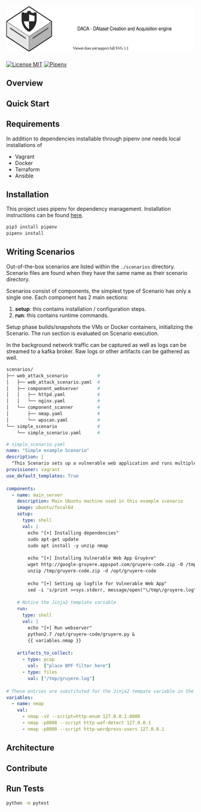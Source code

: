 # <a href="https://github.com/Korving-F/DACA"><img alt="DACA" src="/images/logo.svg" height="120"></a>
[![License MIT](https://img.shields.io/badge/license-MIT-blue)](https://en.wikipedia.org/wiki/MIT_License)
[![Pipenv](https://img.shields.io/github/pipenv/locked/python-version/Korving-F/DACA)](https://github.com/pypa/pipenv)

## Overview


## Quick Start

## Requirements
In addition to dependencies installable through pipenv one needs local installations of 

* Vagrant
* Docker
* Terraform
* Ansible

## Installation
This project uses pipenv for dependency management.
Installation instructions can be found [here](https://github.com/pypa/pipenv#installation).
```bash
pip3 install pipenv
pipenv install
```

## Writing Scenarios
Out-of-the-box scenarios are listed within the `./scenarios` directory.
Scenario files are found when they have the same name as their scenario directory.

Scenarios consist of components, the simplest type of Scenario has only a single one.
Each component has 2 main sections:
1. **setup**: this contains installation / configuration steps.
2. **run**: this contains runtime commands.

Setup phase builds/snapshots the VMs or Docker containers, initializing the Scenario.
The run section is evaluated on Scenario execution.

In the background network traffic can be captured as well as logs can be streamed to a kafka broker.
Raw logs or other artifacts can be gathered as well.

```bash
scenarios/
├── web_attack_scenario           # 
│   ├── web_attack_scenario.yaml  # 
│   ├── component_webserver       # 
│   │   ├── httpd.yaml            # 
│   │   └── nginx.yaml            # 
│   └── component_scanner         # 
│       ├── nmap.yaml             # 
│       └── wpscan.yaml           # 
└── simple_scenario               # 
    └── simple_scenario.yaml      # 
```

```yaml
# simple_scenario.yaml
name: "Simple example Scenario"
description: |
  "This Scenario sets up a vulnerable web application and runs multiple NMAP scans against it."
provisioner: vagrant
use_default_templates: True

components:
  - name: main_server
    description: Main Ubuntu machine used in this example scenario
    image: ubuntu/focal64
    setup:
      type: shell
      val: |
        echo "[+] Installing dependencies"
        sudo apt-get update
        sudo apt install -y unzip nmap

        echo "[+] Installing Vulnerable Web App Gruyère"
        wget http://google-gruyere.appspot.com/gruyere-code.zip -O /tmp/gruyere-code.zip
        unzip /tmp/gruyere-code.zip -d /opt/gruyere-code

        echo "[+] Setting up logfile for Vulnerable Web App"
        sed -i 's/print >>sys.stderr, message/open("\/tmp\/gruyere.log","a+").writelines(list(message))/g' /opt/gruyere-code/gruyere.py

    # Notice the Jinja2 template variable
    run:
      type: shell
      val: |
        echo "[+] Run webserver"
        python2.7 /opt/gruyere-code/gruyere.py &
        {{ variables.nmap }}

    artifacts_to_collect:
      - type: pcap
        val:  ["place BPF filter here"]
      - type: files
        val: ["/tmp/gruyere.log"]

# These entries are substituted for the Jinja2 tempate variable in the run section.
variables:
  - name: nmap
    val:
      - nmap -sV --script=http-enum 127.0.0.1:8008
      - nmap -p8008 --script http-waf-detect 127.0.0.1
      - nmap -p8008 --script http-wordpress-users 127.0.0.1
```

## Architecture

## Contribute


## Run Tests
```bash
python -m pytest
```
